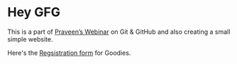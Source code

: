 # Hey GFG

This is a part of [Praveen’s Webinar](https://rb.gy/fupw21) on Git & GitHub and also creating a small simple website.

Here's the [Regsistration form](https://forms.gle/QmSHmpU4ghap2rg37) for Goodies.
